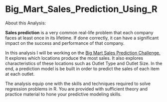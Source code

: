 # Big_Mart_Sales_Prediction_Using_R

About this Analysis:

**Sales prediction** is a very common real-life problem that each company faces at least once in its lifetime. If done correctly, it can have a significant impact on the success and performance of that company.

In this analysis I will be working on the [Big Mart Sales Prediction Challenge.](https://trainings.analyticsvidhya.com/courses/course-v1:AnalyticsVidhya+BigMS01+2018_1/about) It explores which locations produce the most sales. It also explores characteristics of these locations such as Outlet Type and Outlet Size. In the end, a prediction model is be built in order to predict the sales of each item at each outlet.

The analysis equip one with the skills and techniques required to solve regression problems in R. You are provided with sufficient theory and practice material to hone your predictive modeling skills.

